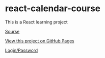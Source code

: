 # react-calendar-course
This is a React learning project 

[Sourse](https://www.youtube.com/watch?v=ElaIKk8ba5g)

[View this project on GitHub Pages](https://victorizbitskiy.github.io/react-calendar-course/)

[Login/Password](https://github.com/victorizbitskiy/react-calendar-course/blob/main/public/users.json)
